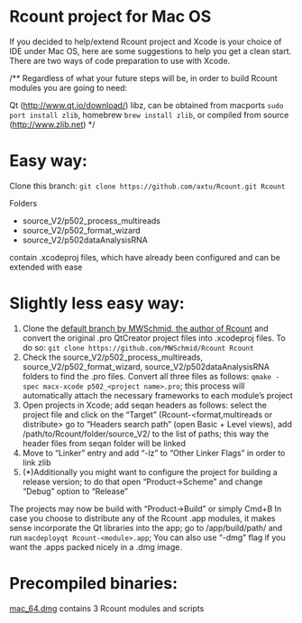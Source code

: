 Rcount project for Mac OS
=========================

If you decided to help/extend Rcount project and Xcode is your choice of IDE under Mac OS, here are some suggestions to help you get a clean start. There are two ways of code preparation to use with Xcode.

/**
Regardless of what your future steps will be, in order to build Rcount modules you are going to need:

Qt (http://www.qt.io/download/)
libz, can be obtained from macports ```sudo port install zlib```, homebrew ```brew install zlib```, or compiled from source (http://www.zlib.net)
*/


# Easy way:
Clone this branch:
```git clone https://github.com/axtu/Rcount.git Rcount```

Folders
- source_V2/p502_process_multireads
- source_V2/p502_format_wizard
- source_V2/p502dataAnalysisRNA

contain .xcodeproj files, which have already been configured and can be extended with ease


# Slightly less easy way:
1. Clone the [default branch by MWSchmid, the author of Rcount](https://github.com/MWSchmid/Rcount) and convert the original .pro QtCreator project files into .xcodeproj files. To do so:
```git clone https://github.com/MWSchmid/Rcount Rcount```
2. Check the source_V2/p502_process_multireads, source_V2/p502_format_wizard, source_V2/p502dataAnalysisRNA folders to find the .pro files. Convert all three files as follows: ```qmake -spec macx-xcode p502_<project name>.pro```; this process will automatically attach the necessary frameworks to each module’s project
3. Open projects in Xcode; add seqan headers as follows:
select the project file and click on the “Target” (Rcount-<format,multireads or distribute>
go to “Headers search path” (open Basic + Level views), add /path/to/Rcount/folder/source_V2/ to the list of paths; this way the header files from seqan folder will be linked
4. Move to “Linker” entry and add “-lz” to “Other Linker Flags” in order to link zlib
5. (*)Additionally you might want to configure the project for building a release version; to do that open “Product->Scheme” and change “Debug” option to “Release”

The projects may now be build with “Product->Build” or simply Cmd+B
In case you choose to distribute any of the Rcount .app modules, it makes sense incorporate the Qt libraries into the app; go to /app/build/path/ and run ```macdeployqt Rcount-<module>.app```; You can also use “-dmg” flag if you want the .apps packed nicely in a .dmg image.

# Precompiled binaries:
[mac_64.dmg](https://github.com/axtu/Rcount/blob/master/other/mac_64.dmg?raw=true)
contains 3 Rcount modules and scripts
